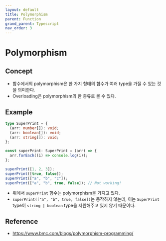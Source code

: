 ```yaml
---
layout: default
title: Polymorphism
parent: Function
grand_parent: Typescript
nav_order: 3
---
```


# Polymorphism

## Concept

- 함수에서의 polymorphism은 한 가지 형태의 함수가 여러 type을 가질 수 있는 것을 의미한다.
- Overloading은 polymorphism의 한 종류로 볼 수 있다.

## Example

```typescript
type SuperPrint = {
  (arr: number[]): void;
  (arr: boolean[]): void;
  (arr: string[]): void;
};

const superPrint: SuperPrint = (arr) => {
  arr.forEach((i) => console.log(i));
};

superPrint([1, 2, 3]);
superPrint([true, false]);
superPrint(["a", "b", "c"]);
superPrint(["a", "b", true, false]); // Not working!
```

- 위에서 `superPrint` 함수는 polymorphism을 가지고 있다.
- `superPrint(["a", "b", true, false])`는 동작하지 않는데, 이는 `SuperPrint` type이 `string | boolean` type을 지원해주고 있지 않기 때문이다.

## Reference

- https://www.bmc.com/blogs/polymorphism-programming/
